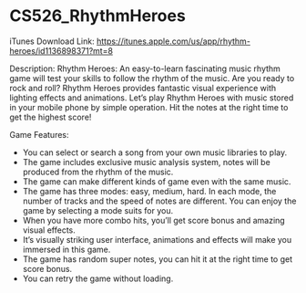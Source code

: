 # CS526_RhythmHeroes
iTunes Download Link: https://itunes.apple.com/us/app/rhythm-heroes/id1136898371?mt=8

Description:
Rhythm Heroes: An easy-to-learn fascinating music rhythm game will test your skills to follow the rhythm of the music.
Are you ready to rock and roll? Rhythm Heroes provides fantastic visual experience with lighting effects and animations. Let’s play Rhythm Heroes with music stored in your mobile phone by simple operation. Hit the notes at the right time to get the highest score!

Game Features:
- You can select or search a song from your own music libraries to play.
- The game includes exclusive music analysis system, notes will be produced from the rhythm of the music.
- The game can make different kinds of game even with the same music.
- The game has three modes: easy, medium, hard. In each mode, the number of tracks and the speed of notes are different. You can enjoy the game by selecting a mode suits for you.
- When you have more combo hits, you’ll get score bonus and amazing visual effects.
- It’s visually striking user interface, animations and effects will make you immersed in this game.
- The game has random super notes, you can hit it at the right time to get score bonus.
- You can retry the game without loading.
